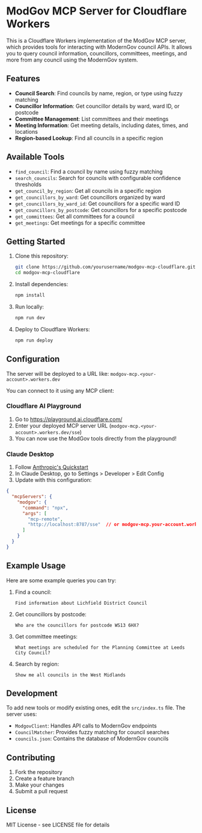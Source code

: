 # ModGov MCP Server for Cloudflare Workers

This is a Cloudflare Workers implementation of the ModGov MCP server, which provides tools for interacting with ModernGov council APIs. It allows you to query council information, councillors, committees, meetings, and more from any council using the ModernGov system.

## Features

- **Council Search**: Find councils by name, region, or type using fuzzy matching
- **Councillor Information**: Get councillor details by ward, ward ID, or postcode
- **Committee Management**: List committees and their meetings
- **Meeting Information**: Get meeting details, including dates, times, and locations
- **Region-based Lookup**: Find all councils in a specific region

## Available Tools

- `find_council`: Find a council by name using fuzzy matching
- `search_councils`: Search for councils with configurable confidence thresholds
- `get_council_by_region`: Get all councils in a specific region
- `get_councillors_by_ward`: Get councillors organized by ward
- `get_councillors_by_ward_id`: Get councillors for a specific ward ID
- `get_councillors_by_postcode`: Get councillors for a specific postcode
- `get_committees`: Get all committees for a council
- `get_meetings`: Get meetings for a specific committee

## Getting Started

1. Clone this repository:
   ```bash
   git clone https://github.com/yourusername/modgov-mcp-cloudflare.git
   cd modgov-mcp-cloudflare
   ```

2. Install dependencies:
   ```bash
   npm install
   ```

3. Run locally:
   ```bash
   npm run dev
   ```

4. Deploy to Cloudflare Workers:
   ```bash
   npm run deploy
   ```

## Configuration

The server will be deployed to a URL like: `modgov-mcp.<your-account>.workers.dev`

You can connect to it using any MCP client:

### Cloudflare AI Playground

1. Go to https://playground.ai.cloudflare.com/
2. Enter your deployed MCP server URL (`modgov-mcp.<your-account>.workers.dev/sse`)
3. You can now use the ModGov tools directly from the playground!

### Claude Desktop

1. Follow [Anthropic's Quickstart](https://modelcontextprotocol.io/quickstart/user)
2. In Claude Desktop, go to Settings > Developer > Edit Config
3. Update with this configuration:

```json
{
  "mcpServers": {
    "modgov": {
      "command": "npx",
      "args": [
        "mcp-remote",
        "http://localhost:8787/sse"  // or modgov-mcp.your-account.workers.dev/sse
      ]
    }
  }
}
```

## Example Usage

Here are some example queries you can try:

1. Find a council:
   ```
   Find information about Lichfield District Council
   ```

2. Get councillors by postcode:
   ```
   Who are the councillors for postcode WS13 6HX?
   ```

3. Get committee meetings:
   ```
   What meetings are scheduled for the Planning Committee at Leeds City Council?
   ```

4. Search by region:
   ```
   Show me all councils in the West Midlands
   ```

## Development

To add new tools or modify existing ones, edit the `src/index.ts` file. The server uses:

- `ModgovClient`: Handles API calls to ModernGov endpoints
- `CouncilMatcher`: Provides fuzzy matching for council searches
- `councils.json`: Contains the database of ModernGov councils

## Contributing

1. Fork the repository
2. Create a feature branch
3. Make your changes
4. Submit a pull request

## License

MIT License - see LICENSE file for details
